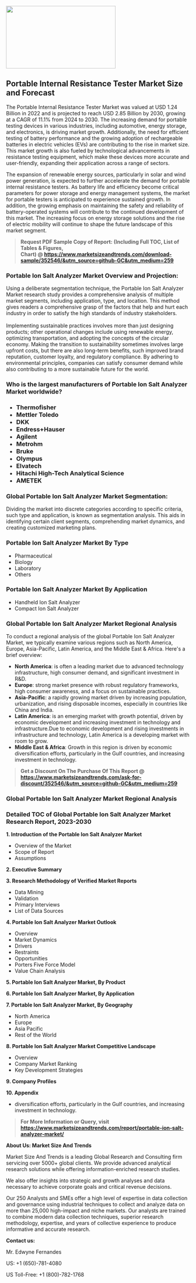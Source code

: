 <p><img class="alignnone size-medium wp-image-20088" src="https://ffe5etoiles.com/wp-content/uploads/2024/12/MST1-300x171.png" alt="" width="300" height="171" /></p><h2>Portable Internal Resistance Tester Market Size and Forecast</h2><p>The Portable Internal Resistance Tester Market was valued at USD 1.24 Billion in 2022 and is projected to reach USD 2.85 Billion by 2030, growing at a CAGR of 11.1% from 2024 to 2030. The increasing demand for portable testing devices in various industries, including automotive, energy storage, and electronics, is driving market growth. Additionally, the need for efficient testing of battery performance and the growing adoption of rechargeable batteries in electric vehicles (EVs) are contributing to the rise in market size. This market growth is also fueled by technological advancements in resistance testing equipment, which make these devices more accurate and user-friendly, expanding their application across a range of sectors.</p><p>The expansion of renewable energy sources, particularly in solar and wind power generation, is expected to further accelerate the demand for portable internal resistance testers. As battery life and efficiency become critical parameters for power storage and energy management systems, the market for portable testers is anticipated to experience sustained growth. In addition, the growing emphasis on maintaining the safety and reliability of battery-operated systems will contribute to the continued development of this market. The increasing focus on energy storage solutions and the rise of electric mobility will continue to shape the future landscape of this market segment.</p></p><blockquote id="" class=""><strong>Request PDF Sample Copy of Report: (Including Full TOC, List of Tables &amp; Figures, Chart)&nbsp;@&nbsp;<strong><a href="https://www.marketsizeandtrends.com/download-sample/352546/&utm_source=github-GC&utm_medium=259" target="_blank">https://www.marketsizeandtrends.com/download-sample/352546/&utm_source=github-GC&utm_medium=259</a></strong></strong></blockquote><h3 id="" class="">Portable Ion Salt Analyzer Market&nbsp;Overview and Projection:</h3><p id="" class="">Using a deliberate segmentation technique, the Portable Ion Salt Analyzer Market research study provides a comprehensive analysis of multiple market segments, including application, type, and location. This method gives readers a comprehensive grasp of the factors that help and hurt each industry in order to satisfy the high standards of industry stakeholders. <br /> <br />Implementing sustainable practices involves more than just designing products; other operational changes include using renewable energy, optimizing transportation, and adopting the concepts of the circular economy. Making the transition to sustainability sometimes involves large upfront costs, but there are also long-term benefits, such improved brand reputation, customer loyalty, and regulatory compliance. By adhering to environmental principles, companies can satisfy consumer demand while also contributing to a more sustainable future for the world.</p><h3 id="" class="">Who is the largest manufacturers of&nbsp;Portable Ion Salt Analyzer Market worldwide?</h3><h3 class=""><p><ul><li>Thermofisher </li><li> Mettler Toledo </li><li> DKK </li><li> Endress+Hauser </li><li> Agilent </li><li> Metrohm </li><li> Bruke </li><li> Olympus </li><li> Elvatech </li><li> Hitachi High-Tech Analytical Science </li><li> AMETEK</li></ul></p></h3><h3 id="" class="">Global&nbsp;Portable Ion Salt Analyzer Market Segmentation:</h3><p id="" class="">Dividing the market into discrete categories according to specific criteria, such type and application, is known as segmentation analysis. This aids in identifying certain client segments, comprehending market dynamics, and creating customized marketing plans.</p><h3 id="" class="">Portable Ion Salt Analyzer Market&nbsp;By Type</h3><p><p><ul><li>Pharmaceutical</li><li> Biology</li><li> Laboratory</li><li> Others</p></li></ul></p></p><h3 id="" class="">Portable Ion Salt Analyzer Market&nbsp;By Application</h3><p class=""><p><ul><li>Handheld Ion Salt Analyzer</li><li> Compact Ion Salt Analyzer</li></ul></p></p><h3 id="" class="">Global Portable Ion Salt Analyzer Market Regional Analysis</h3><p id="" class="">To conduct a regional analysis of the global Portable Ion Salt Analyzer Market, we typically examine various regions such as North America, Europe, Asia-Pacific, Latin America, and the Middle East &amp; Africa. Here's a brief overview:</p><ul><li><strong>North America</strong>: is often a leading market due to advanced technology infrastructure, high consumer demand, and significant investment in R&amp;D.</li><li><strong>Europe</strong>: strong market presence with robust regulatory frameworks, high consumer awareness, and a focus on sustainable practices.</li><li><strong>Asia-Pacific</strong>: a rapidly growing market driven by increasing population, urbanization, and rising disposable incomes, especially in countries like China and India.</li><li><strong>Latin America</strong>: is an emerging market with growth potential, driven by economic development and increasing investment in technology and infrastructure.Due to economic development and rising investments in infrastructure and technology, Latin America is a developing market with room to grow.</li><li><strong>Middle East &amp; Africa</strong>: Growth in this region is driven by economic diversification efforts, particularly in the Gulf countries, and increasing investment in technology.</li></ul><blockquote id="" class=""><strong>Get a Discount On The Purchase Of This Report @ <strong><a href="https://www.marketsizeandtrends.com/ask-for-discount/352546/&utm_source=github-GC&utm_medium=259" target="_blank">https://www.marketsizeandtrends.com/ask-for-discount/352546/&utm_source=github-GC&utm_medium=259</a></strong></strong></blockquote><h3 id="" class="">Global Portable Ion Salt Analyzer Market Regional Analysis</h3><h3 id="" class="">Detailed TOC of Global Portable Ion Salt Analyzer Market Research Report, 2023-2030</h3><p id="" class=""><strong>1. Introduction of the Portable Ion Salt Analyzer Market</strong></p><ul><li>Overview of the Market</li><li>Scope of Report</li><li>Assumptions</li></ul><p id="" class=""><strong>2. Executive Summary</strong></p><p id="" class=""><strong>3. Research Methodology of Verified Market Reports</strong></p><ul><li>Data Mining</li><li>Validation</li><li>Primary Interviews</li><li>List of Data Sources</li></ul><p id="" class=""><strong>4. Portable Ion Salt Analyzer Market Outlook</strong></p><ul><li>Overview</li><li>Market Dynamics</li><li>Drivers</li><li>Restraints</li><li>Opportunities</li><li>Porters Five Force Model</li><li>Value Chain Analysis</li></ul><p id="" class=""><strong>5. Portable Ion Salt Analyzer Market, By Product</strong></p><p id="" class=""><strong>6. Portable Ion Salt Analyzer Market, By Application</strong></p><p id="" class=""><strong>7. Portable Ion Salt Analyzer Market, By Geography</strong></p><ul><li>North America</li><li>Europe</li><li>Asia Pacific</li><li>Rest of the World</li></ul><p id="" class=""><strong>8. Portable Ion Salt Analyzer Market Competitive Landscape</strong></p><ul><li>Overview</li><li>Company Market Ranking</li><li>Key Development Strategies</li></ul><p id="" class=""><strong>9. Company Profiles</strong></p><p id="" class=""><strong>10. Appendix</strong></p><ul><li>diversification efforts, particularly in the Gulf countries, and increasing investment in technology.</li></ul><blockquote id="" class=""><strong>For More Information or Query, visit <strong><strong><a href="https://www.marketsizeandtrends.com/report/portable-ion-salt-analyzer-market/" target="_blank">https://www.marketsizeandtrends.com/report/portable-ion-salt-analyzer-market/</a></strong></strong></strong></blockquote><p id="" class=""><strong>About Us: Market Size And Trends</strong></p><p id="" class="">Market Size And Trends is a leading Global Research and Consulting firm servicing over 5000+ global clients. We provide advanced analytical research solutions while offering information-enriched research studies.</p><p id="" class="">We also offer insights into strategic and growth analyses and data necessary to achieve corporate goals and critical revenue decisions.</p><p id="" class="">Our 250 Analysts and SMEs offer a high level of expertise in data collection and governance using industrial techniques to collect and analyze data on more than 25,000 high-impact and niche markets. Our analysts are trained to combine modern data collection techniques, superior research methodology, expertise, and years of collective experience to produce informative and accurate research.</p><p id="" class=""><strong>Contact us:</strong></p><p id="" class="">Mr. Edwyne Fernandes</p><p id="" class="">US: +1 (650)-781-4080</p><p id="" class="">US Toll-Free: +1 (800)-782-1768</p>
